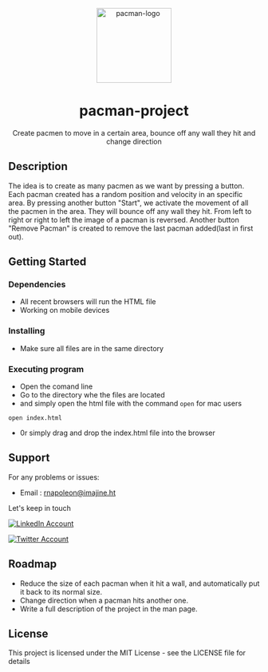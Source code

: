 <p align="center"><img width="150" src="https://res.cloudinary.com/napo05/image/upload/c_scale,w_150/v1635302697/SocialMediaLogo/pacman_pic_ynt7ke.png" alt="pacman-logo"></p>
<h1 align="center">
pacman-project
</h1>
<p align="center">Create pacmen to move in a certain area, bounce off any wall they hit and change direction<p>

## Description

The idea is to create as many pacmen as we want by pressing a button. Each pacman created has a random position and velocity in an specific area. By pressing another button "Start", we activate the movement of all the pacmen in the area. They will bounce off any wall they hit. From left to right or right to left the image of a pacman is reversed. Another button "Remove Pacman" is created to remove the last pacman added(last in first out).

## Getting Started

### Dependencies

* All recent browsers will run the HTML file
* Working on mobile devices

### Installing

* Make sure all files are in the same directory

### Executing program

* Open the comand line 
* Go to the directory whe the files are located
* and simply open the html file with the command `open` for mac users 
```
open index.html
``` 
* 0r simply drag and drop the index.html file into the browser

## Support

For any problems or issues:
* Email : <rnapoleon@imajine.ht>

Let's keep in touch

[![LinkedIn Account](https://res.cloudinary.com/napo05/image/upload/c_scale,w_40/v1635287719/SocialMediaLogo/NicePng_linkedin-images-png_9192440_w8rfwf.png)](https://www.linkedin.com/in/rodolpho-richard-napoleon-30337113/)

[![Twitter Account](https://res.cloudinary.com/napo05/image/upload/c_scale,w_40/v1635289001/SocialMediaLogo/NicePng_metlife-logo-png_9274906_xn6ecf.png)](https://twitter.com/papinapo)

## Roadmap

* Reduce the size of each pacman when it hit a wall, and automatically put it back to its normal size.
* Change direction when a pacman hits another one.
* Write a full description of the project in the man page.

## License

This project is licensed under the MIT License - see the LICENSE file for details
